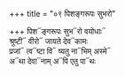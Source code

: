 +++
title = "०९ पिशङ्गरूपः सुभरो"

+++
पिश᳓ङ्गरूपः सुभ᳓रो वयोधाः᳓  
श्रुष्टी᳓ वीरो᳓ जायते देव᳓कामः  
प्रजां᳓ त्व᳓ष्टा वि᳓ ष्यतु ना᳓भिम् अस्मे᳓  
अ᳓था देवा᳓नाम् अ᳓पि एतु पा᳓थः